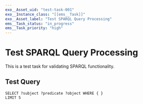 ```yaml
---
exo__Asset_uid: "test-task-001"
exo__Instance_class: "[[ems__Task]]"
exo__Asset_label: "Test SPARQL Query Processing"
ems__Task_status: "in_progress"
ems__Task_priority: "high"
---
```


# Test SPARQL Query Processing

This is a test task for validating SPARQL functionality.

## Test Query

```sparql
SELECT ?subject ?predicate ?object WHERE { }
LIMIT 5
```